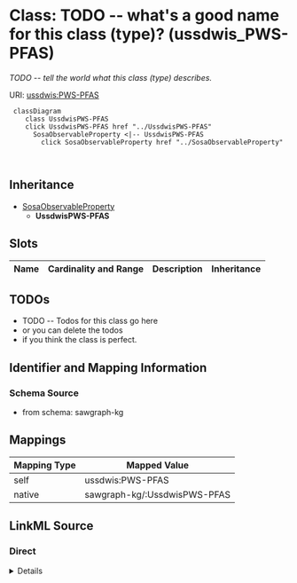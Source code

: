 

# Class: TODO -- what's a good name for this class (type)? (ussdwis_PWS-PFAS)


_TODO -- tell the world what this class (type) describes._





URI: [ussdwis:PWS-PFAS](http://sawgraph.spatialai.org/v1/us-sdwis#PWS-PFAS)






```mermaid
 classDiagram
    class UssdwisPWS-PFAS
    click UssdwisPWS-PFAS href "../UssdwisPWS-PFAS"
      SosaObservableProperty <|-- UssdwisPWS-PFAS
        click SosaObservableProperty href "../SosaObservableProperty"
      
      
```





## Inheritance
* [SosaObservableProperty](../classes/SosaObservableProperty.md)
    * **UssdwisPWS-PFAS**



## Slots

| Name | Cardinality and Range | Description | Inheritance |
| ---  | --- | --- | --- |









## TODOs

* TODO -- Todos for this class go here
* or you can delete the todos
* if you think the class is perfect.

## Identifier and Mapping Information







### Schema Source


* from schema: sawgraph-kg




## Mappings

| Mapping Type | Mapped Value |
| ---  | ---  |
| self | ussdwis:PWS-PFAS |
| native | sawgraph-kg/:UssdwisPWS-PFAS |







## LinkML Source

<!-- TODO: investigate https://stackoverflow.com/questions/37606292/how-to-create-tabbed-code-blocks-in-mkdocs-or-sphinx -->

### Direct

<details>
```yaml
name: ussdwis_PWS-PFAS
description: TODO -- tell the world what this class (type) describes.
title: TODO -- what's a good name for this class (type)?
todos:
- TODO -- Todos for this class go here
- or you can delete the todos
- if you think the class is perfect.
notes:
- Class with 1 occurences.
from_schema: sawgraph-kg
is_a: sosa_ObservableProperty
class_uri: ussdwis:PWS-PFAS

```
</details>

### Induced

<details>
```yaml
name: ussdwis_PWS-PFAS
description: TODO -- tell the world what this class (type) describes.
title: TODO -- what's a good name for this class (type)?
todos:
- TODO -- Todos for this class go here
- or you can delete the todos
- if you think the class is perfect.
notes:
- Class with 1 occurences.
from_schema: sawgraph-kg
is_a: sosa_ObservableProperty
class_uri: ussdwis:PWS-PFAS

```
</details>